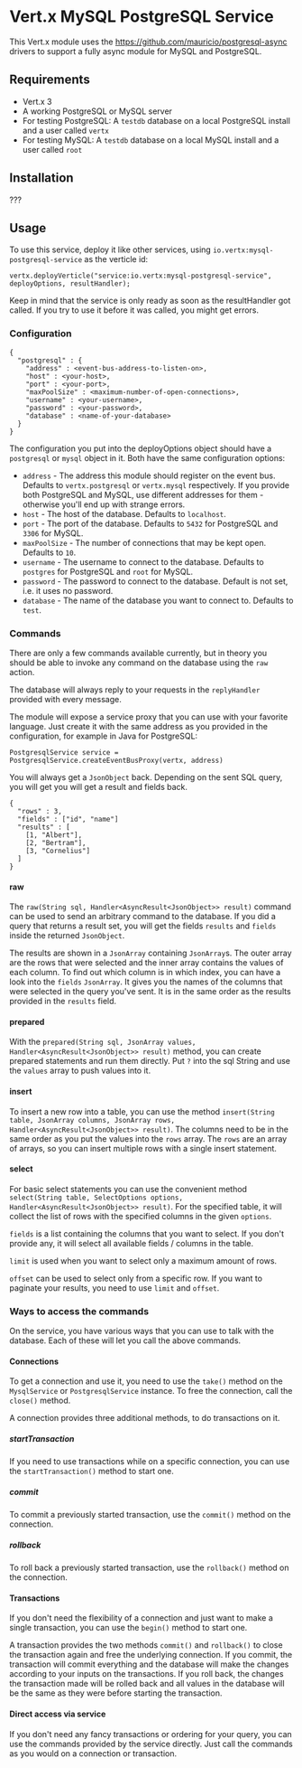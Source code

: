 # Vert.x MySQL PostgreSQL Service

This Vert.x module uses the https://github.com/mauricio/postgresql-async drivers to support a fully async module for 
MySQL and PostgreSQL.

## Requirements

* Vert.x 3
* A working PostgreSQL or MySQL server
* For testing PostgreSQL: A `testdb` database on a local PostgreSQL install and a user called `vertx`
* For testing MySQL: A `testdb` database on a local MySQL install and a user called `root`

## Installation

???

## Usage

To use this service, deploy it like other services, using `io.vertx:mysql-postgresql-service` as the verticle id:

    vertx.deployVerticle("service:io.vertx:mysql-postgresql-service", deployOptions, resultHandler);

Keep in mind that the service is only ready as soon as the resultHandler got called. If you try to use it before it 
was called, you might get errors. 

### Configuration

    {
      "postgresql" : {
        "address" : <event-bus-address-to-listen-on>,
        "host" : <your-host>,
        "port" : <your-port>,
        "maxPoolSize" : <maximum-number-of-open-connections>,
        "username" : <your-username>,
        "password" : <your-password>,
        "database" : <name-of-your-database>
      }
    }

The configuration you put into the deployOptions object should have a `postgresql` or `mysql` object in it. Both have 
the same configuration options:

* `address` - The address this module should register on the event bus. Defaults to `vertx.postgresql` or `vertx.mysql` 
respectively. If you provide both PostgreSQL and MySQL, use different addresses for them - otherwise you'll end up 
with strange errors.
* `host` - The host of the database. Defaults to `localhost`.
* `port` - The port of the database. Defaults to `5432` for PostgreSQL and `3306` for MySQL.
* `maxPoolSize` - The number of connections that may be kept open. Defaults to `10`.
* `username` - The username to connect to the database. Defaults to `postgres` for PostgreSQL and `root` for MySQL.
* `password` - The password to connect to the database. Default is not set, i.e. it uses no password.
* `database` - The name of the database you want to connect to. Defaults to `test`.

### Commands

There are only a few commands available currently, but in theory you should be able to invoke any command on the 
database using the `raw` action.

The database will always reply to your requests in the `replyHandler` provided with every message.

The module will expose a service proxy that you can use with your favorite language. Just create it with the same 
address as you provided in the configuration, for example in Java for PostgreSQL:

    PostgresqlService service = PostgresqlService.createEventBusProxy(vertx, address)

You will always get a `JsonObject` back. Depending on the sent SQL query, you will get you will get a result and fields
back.

    {
      "rows" : 3,
      "fields" : ["id", "name"]
      "results" : [
        [1, "Albert"],
        [2, "Bertram"],
        [3, "Cornelius"]
      ]
    }

#### raw

The `raw(String sql, Handler<AsyncResult<JsonObject>> result)` command can be used to send an arbitrary command to the 
database. If you did a query that returns a result set, you will get the fields `results` and `fields` inside the 
returned `JsonObject`.

The results are shown in a `JsonArray` containing `JsonArray`s. The outer array are the rows that were selected and the 
inner array contains the values of each column. To find out which column is in which index, you can have a look into the
`fields` `JsonArray`. It gives you the names of the columns that were selected in the query you've sent. It is in the 
same order as the results provided in the `results` field.

#### prepared

With the `prepared(String sql, JsonArray values, Handler<AsyncResult<JsonObject>> result)` method, you can create 
prepared statements and run them directly. Put `?` into the sql String and use the `values` array to push values into 
it.

#### insert

To insert a new row into a table, you can use the method 
`insert(String table, JsonArray columns, JsonArray rows, Handler<AsyncResult<JsonObject>> result)`. The columns need 
to be in the same order as you put the values into the `rows` array. The `rows` are an array of arrays, so you can 
insert multiple rows with a single insert statement.

#### select

For basic select statements you can use the convenient method 
`select(String table, SelectOptions options, Handler<AsyncResult<JsonObject>> result)`. For the specified table, it will
collect the list of rows with the specified columns in the given `options`.

`fields` is a list containing the columns that you want to select. If you don't provide any, it will select all 
available fields / columns in the table.

`limit` is used when you want to select only a maximum amount of rows.

`offset` can be used to select only from a specific row. If you want to paginate your results, you need to use `limit`
and `offset`.

### Ways to access the commands

On the service, you have various ways that you can use to talk with the database. Each of these will let you call the 
above commands.

#### Connections

To get a connection and use it, you need to use the `take()` method on the `MysqlService` or `PostgresqlService` 
instance. To free the connection, call the `close()` method.

A connection provides three additional methods, to do transactions on it.

##### startTransaction

If you need to use transactions while on a specific connection, you can use the `startTransaction()` method to start 
one.

##### commit

To commit a previously started transaction, use the `commit()` method on the connection.

##### rollback

To roll back a previously started transaction, use the `rollback()` method on the connection.

#### Transactions

If you don't need the flexibility of a connection and just want to make a single transaction, you can use the `begin()`
method to start one.

A transaction provides the two methods `commit()` and `rollback()` to close the transaction again and free the 
underlying connection. If you commit, the transaction will commit everything and the database will make the changes 
according to your inputs on the transactions. If you roll back, the changes the transaction made will be rolled back and
all values in the database will be the same as they were before starting the transaction.

#### Direct access via service

If you don't need any fancy transactions or ordering for your query, you can use the commands provided by the
service directly. Just call the commands as you would on a connection or transaction.
